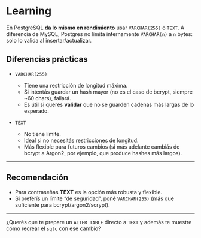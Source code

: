 # Learning

En PostgreSQL **da lo mismo en rendimiento** usar `VARCHAR(255)` o `TEXT`. A diferencia de MySQL, Postgres no limita internamente `VARCHAR(n)` a `n` bytes: solo lo valida al insertar/actualizar.

## Diferencias prácticas

- `VARCHAR(255)`

  - Tiene una restricción de longitud máxima.
  - Si intentás guardar un hash mayor (no es el caso de bcrypt, siempre \~60 chars), fallará.
  - Es útil si querés **validar** que no se guarden cadenas más largas de lo esperado.

- `TEXT`

  - No tiene límite.
  - Ideal si no necesitás restricciones de longitud.
  - Más flexible para futuros cambios (si más adelante cambiás de bcrypt a Argon2, por ejemplo, que produce hashes más largos).

---

## Recomendación

- Para contraseñas **TEXT** es la opción más robusta y flexible.
- Si preferís un límite “de seguridad”, poné `VARCHAR(255)` (más que suficiente para bcrypt/argon2/scrypt).

---

¿Querés que te prepare un `ALTER TABLE` directo a `TEXT` y además te muestre cómo recrear el `sqlc` con ese cambio?
